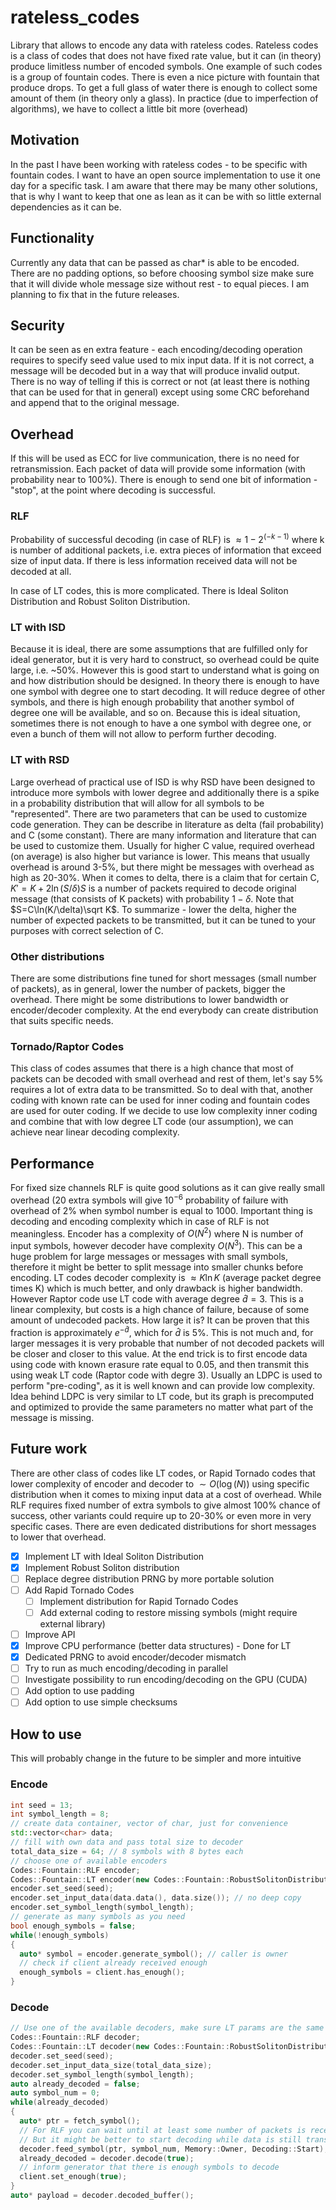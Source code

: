 # rateless_codes
Library that allows to encode any data with rateless codes.
Rateless codes is a class of codes that does not have fixed rate value, but it can (in theory) produce limitless number of encoded symbols. One example of such codes is a group of fountain codes. There is even a nice picture with fountain that produce drops. To get a full glass of water there is enough to collect some amount of them (in theory only a glass). In practice (due to imperfection of algorithms), we have to collect a little bit more (overhead)

## Motivation
In the past I have been working with rateless codes - to be specific with fountain codes. I want to have an open source implementation to use it one day for a specific task. I am aware that there may be many other solutions, that is why I want to keep that one as lean as it can be with so little external dependencies as it can be.

## Functionality
Currently any data that can be passed as char* is able to be encoded. There are no padding options, so before choosing symbol size make sure that it will divide whole message size without rest - to equal pieces. I am planning to fix that in the future releases.

## Security
It can be seen as en extra feature - each encoding/decoding operation requires to specify seed value used to mix input data. If it is not correct, a message will be decoded but in a way that will produce invalid output. There is no way of telling if this is correct or not (at least there is nothing that can be used for that in general) except using some CRC beforehand and append that to the original message.

## Overhead
If this will be used as ECC for live communication, there is no need for retransmission. Each packet of data will provide some information (with probability near to 100%). There is enough to send one bit of information - "stop", at the point where decoding is successful.

### RLF
Probability of successful decoding (in case of RLF) is $\approx 1 - 2^{(-k - 1)}$ where k is number of additional packets, i.e. extra pieces of information that exceed size of input data. If there is less information received data will not be decoded at all.

In case of LT codes, this is more complicated. There is Ideal Soliton Distribution and Robust Soliton Distribution.

### LT with ISD

Because it is ideal, there are some assumptions that are fulfilled only for ideal generator, but it is very hard to construct, so overhead could be quite large, i.e. ~50%. However this is good start to understand what is going on and how distribution should be designed. In theory there is enough to have one symbol with degree one to start decoding. It will reduce degree of other symbols, and there is high enough probability that another symbol of degree one will be available, and so on. Because this is ideal situation, sometimes there is not enough to have a one symbol with degree one, or even a bunch of them will not allow to perform further decoding.

### LT with RSD

Large overhead of practical use of ISD is why RSD have been designed to introduce more symbols with lower degree and additionally there is a spike in a probability distribution that will allow for all symbols to be "represented".
There are two parameters that can be used to customize code generation. They can be describe in literature as delta (fail probability) and C (some constant). There are many information and literature that can be used to customize them. Usually for higher C value, required overhead (on average) is also higher but variance is lower. This means that usually overhead is around 3-5%, but there might be messages with overhead as high as 20-30%. When it comes to delta, there is a claim that for certain C, $K'=K+2\ln(S/\delta)S$ is a number of packets required to decode original message (that consists of K packets) with probability $1-\delta$. Note that $S=C\ln(K/\delta)\sqrt K$. To summarize - lower the delta, higher the number of expected packets to be transmitted, but it can be tuned to your purposes with correct selection of C.

### Other distributions

There are some distributions fine tuned for short messages (small number of packets), as in general, lower the number of packets, bigger the overhead. There might be some distributions to lower bandwidth or encoder/decoder complexity. At the end everybody can create distribution that suits specific needs.

### Tornado/Raptor Codes

This class of codes assumes that there is a high chance that most of packets can be decoded with small overhead and rest of them, let's say 5% requires a lot of extra data to be transmitted. So to deal with that, another coding with known rate can be used for inner coding and fountain codes are used for outer coding. If we decide to use low complexity inner coding and combine that with low degree LT code (our assumption), we can achieve near linear decoding complexity.

## Performance
For fixed size channels RLF is quite good solutions as it can give really small overhead (20 extra symbols will give $10^{-6}$ probability of failure with overhead of 2% when symbol number is equal to 1000. Important thing is decoding and encoding complexity which in case of RLF is not meaningless. Encoder has a complexity of $O(N^2)$ where N is number of input symbols, however decoder have complexity $O(N^3)$. This can be a huge problem for large messages or messages with small symbols, therefore it might be better to split message into smaller chunks before encoding. LT codes decoder complexity is $\approx K \ln K$ (average packet degree times K) which is much better, and only drawback is higher bandwidth. However Raptor code use LT code with average degree $\hat{d}=3$. This is a linear complexity, but costs is a high chance of failure, because of some amount of undecoded packets. How large it is? It can be proven that this fraction is approximately $e^{-\hat{d}}$, which for $\hat{d}$ is 5%. This is not much and, for larger messages it is very probable that number of not decoded packets will be closer and closer to this value.
At the end trick is to first encode data using code with known erasure rate equal to 0.05, and then transmit this using weak LT code (Raptor code with degre 3). Usually an LDPC is used to perform "pre-coding", as it is well known and can provide low complexity. Idea behind LDPC is very similar to LT code, but its graph is precomputed and optimized to provide the same parameters no matter what part of the message is missing.

## Future work
There are other class of codes like LT codes, or Rapid Tornado codes that lower complexity of encoder and decoder to $\sim O(\log(N))$ using specific distribution when it comes to mixing input data at a cost of overhead. While RLF requires fixed number of extra symbols to give almost 100% chance of success, other variants could require up to 20-30% or even more in very specific cases. There are even dedicated distributions for short messages to lower that overhead.

* [x] Implement LT with Ideal Soliton Distribution
* [x] Implement Robust Soliton distribution
* [ ] Replace degree distribution PRNG by more portable solution
* [ ] Add Rapid Tornado Codes
  * [ ] Implement distribution for Rapid Tornado Codes
  * [ ] Add external coding to restore missing symbols (might require external library)
* [ ] Improve API
* [x] Improve CPU performance (better data structures) - Done for LT
* [x] Dedicated PRNG to avoid encoder/decoder mismatch
* [ ] Try to run as much encoding/decoding in parallel
* [ ] Investigate possibility to run encoding/decoding on the GPU (CUDA)
* [ ] Add option to use padding
* [ ] Add option to use simple checksums

## How to use
This will probably change in the future to be simpler and more intuitive
### Encode
```c++
int seed = 13;
int symbol_length = 8;
// create data container, vector of char, just for convenience
std::vector<char> data;
// fill with own data and pass total size to decoder
total_data_size = 64; // 8 symbols with 8 bytes each
// choose one of available encoders
Codes::Fountain::RLF encoder;
Codes::Fountain::LT encoder(new Codes::Fountain::RobustSolitonDistribution(0.05, 0.03));
encoder.set_seed(seed);
encoder.set_input_data(data.data(), data.size()); // no deep copy
encoder.set_symbol_length(symbol_length);
// generate as many symbols as you need
bool enough_symbols = false;
while(!enough_symbols)
{
  auto* symbol = encoder.generate_symbol(); // caller is owner
  // check if client already received enough
  enough_symbols = client.has_enough();
}
```

### Decode
```c++
// Use one of the available decoders, make sure LT params are the same
Codes::Fountain::RLF decoder;
Codes::Fountain::LT decoder(new Codes::Fountain::RobustSolitonDistribution(0.05, 0.03));
decoder.set_seed(seed);
decoder.set_input_data_size(total_data_size);
decoder.set_symbol_length(symbol_length);
auto already_decoded = false;
auto symbol_num = 0;
while(already_decoded)
{
  auto* ptr = fetch_symbol();
  // For RLF you can wait until at least some number of packets is received
  // But it might be better to start decoding while data is still transmitted
  decoder.feed_symbol(ptr, symbol_num, Memory::Owner, Decoding::Start);
  already_decoded = decoder.decode(true);
  // inform generator that there is enough symbols to decode
  client.set_enough(true);
}
auto* payload = decoder.decoded_buffer();
```

